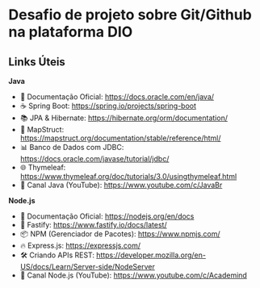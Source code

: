 # Desafio de projeto sobre Git/Github na plataforma DIO

## Links Úteis
**Java**
- 📜 Documentação Oficial: https://docs.oracle.com/en/java/
- ☕ Spring Boot: https://spring.io/projects/spring-boot
- 📚 JPA & Hibernate: https://hibernate.org/orm/documentation/
- 🔄 MapStruct: https://mapstruct.org/documentation/stable/reference/html/
- 📊 Banco de Dados com JDBC: https://docs.oracle.com/javase/tutorial/jdbc/
- 🌐 Thymeleaf: https://www.thymeleaf.org/doc/tutorials/3.0/usingthymeleaf.html
- 🎥 Canal Java (YouTube): https://www.youtube.com/c/JavaBr

**Node.js**
- 📜 Documentação Oficial: https://nodejs.org/en/docs
- 🚀 Fastify: https://www.fastify.io/docs/latest/
- 📦 NPM (Gerenciador de Pacotes): https://www.npmjs.com/
- 🔥 Express.js: https://expressjs.com/
- 🛠 Criando APIs REST: https://developer.mozilla.org/en-US/docs/Learn/Server-side/NodeServer
- 🎥 Canal Node.js (YouTube): https://www.youtube.com/c/Academind
